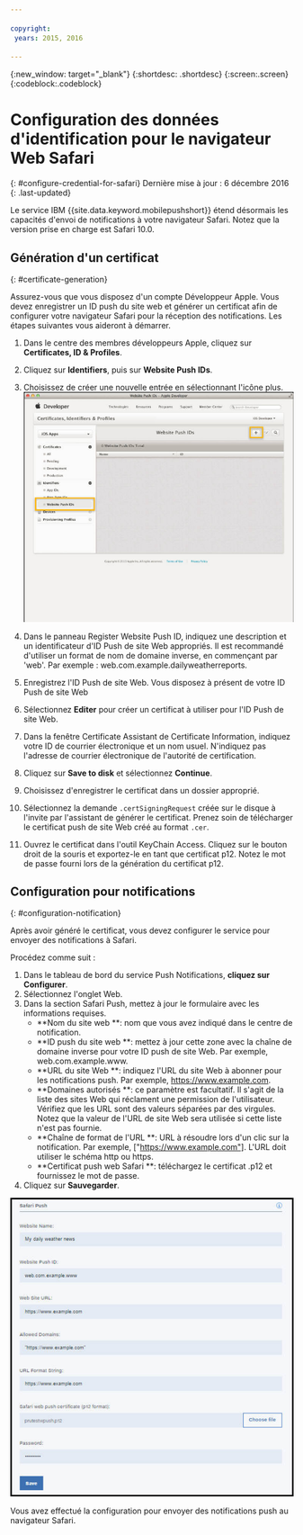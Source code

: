 ```yaml
---

copyright:
 years: 2015, 2016

---
```


{:new_window: target="_blank"}
{:shortdesc: .shortdesc}
{:screen:.screen}
{:codeblock:.codeblock}

# Configuration des données d'identification pour le navigateur Web Safari
{: #configure-credential-for-safari}
Dernière mise à jour : 6 décembre 2016
{: .last-updated}

Le service IBM {{site.data.keyword.mobilepushshort}} étend désormais les capacités d'envoi de notifications à votre navigateur Safari. Notez que la version prise en charge est Safari 10.0.

## Génération d'un certificat
  {: #certificate-generation}

Assurez-vous que vous disposez d'un compte Développeur Apple. Vous devez enregistrer un ID push du site web et générer un certificat afin de configurer votre navigateur Safari pour la réception des notifications. Les étapes suivantes vous aideront à démarrer.

1. Dans le centre des membres développeurs Apple, cliquez sur **Certificates, ID & Profiles**. 
2. Cliquez sur **Identifiers**, puis sur **Website Push IDs**.
3. Choisissez de créer une nouvelle entrée en sélectionnant l'icône plus.
  ![Tableau de bord Push](images/safari_1.jpg)

4. Dans le panneau Register Website Push ID, indiquez une description et un identificateur d'ID Push de site Web appropriés. Il est recommandé d'utiliser un format de nom de domaine inverse, en commençant par 'web'. Par exemple : web.com.example.dailyweatherreports.
5. Enregistrez l'ID Push de site Web. Vous disposez à présent de votre ID Push de site Web 
6. Sélectionnez **Editer** pour créer un certificat à utiliser pour l'ID Push de site Web.
7. Dans la fenêtre Certificate Assistant de Certificate Information, indiquez votre ID de courrier électronique et un nom usuel. N'indiquez pas l'adresse de courrier électronique de l'autorité de certification.
8. Cliquez sur **Save to disk** et sélectionnez **Continue**.
9. Choisissez d'enregistrer le certificat dans un dossier approprié.
10. Sélectionnez la demande `.certSigningRequest` créée sur le disque à l'invite par l'assistant de générer le certificat. Prenez soin de télécharger le certificat push de site Web créé au format `.cer`.
11. Ouvrez le certificat dans l'outil KeyChain Access. Cliquez sur le bouton droit de la souris et exportez-le en tant que certificat p12. Notez le mot de passe fourni lors de la génération du certificat p12.


## Configuration pour notifications
  {: #configuration-notification}
 
Après avoir généré le certificat, vous devez configurer le service pour envoyer des notifications à Safari. 

Procédez comme suit :

1. Dans le tableau de bord du service Push Notifications, **cliquez sur Configurer**. 
2. Sélectionnez l'onglet Web. 
3. Dans la section Safari Push, mettez à jour le formulaire avec les informations requises. 
	- **Nom du site web **: nom que vous avez indiqué dans le centre de notification.
	- **ID push du site web **: mettez à jour cette zone avec la chaîne de domaine inverse pour votre ID push de site Web. Par exemple, web.com.example.www.
	- **URL du site Web **: indiquez l'URL du site Web à abonner pour les notifications push. Par exemple, https://www.example.com.
	- **Domaines autorisés **: ce paramètre est facultatif. Il s'agit de la liste des sites Web qui réclament une permission de l'utilisateur. Vérifiez que les URL sont des valeurs séparées par des virgules. Notez que la valeur de l'URL de site Web sera utilisée si cette liste n'est pas fournie. 
	- **Chaîne de format de l'URL **: URL à résoudre lors d'un clic sur la notification. Par exemple, ["https://www.example.com"]. L'URL doit utiliser le schéma http ou https.
	- **Certificat push web Safari **: téléchargez le certificat .p12 et fournissez le mot de passe.
4. Cliquez sur **Sauvegarder**.	

![Tableau de bord Push](images/push_configure_safari.jpg)	

Vous avez effectué la configuration pour envoyer des notifications push au navigateur Safari.

	
